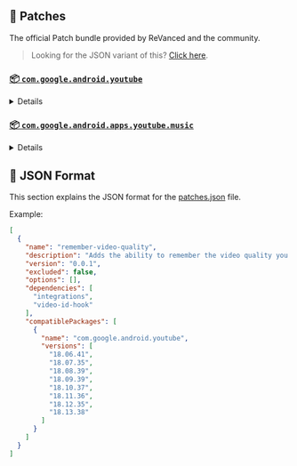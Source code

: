 ## 🧩 Patches

The official Patch bundle provided by ReVanced and the community.

> Looking for the JSON variant of this? [Click here](patches.json).

### [📦 `com.google.android.youtube`](https://play.google.com/store/apps/details?id=com.google.android.youtube)
<details>

| 💊 Patch | 📜 Description | 🏹 Target Version |
|:--------:|:--------------:|:-----------------:|
| `bypass-ambient-mode-restrictions` | Bypass ambient mode restrictions in battery saver mode. | 18.13.38 |
| `change-homepage` | Change home page to subscription feed. | 18.13.38 |
| `client-spoof` | Spoofs the YouTube client to prevent playback issues. | 18.13.38 |
| `custom-branding-icon-afn-blue` | Changes the YouTube launcher icon (Afn / Blue). | 18.13.38 |
| `custom-branding-icon-afn-red` | Changes the YouTube launcher icon (Afn / Red). | 18.13.38 |
| `custom-branding-icon-mmt` | Changes the YouTube launcher icon (MMT). | 18.13.38 |
| `custom-branding-icon-revancify` | Changes the YouTube launcher icon (Revancify). | 18.13.38 |
| `custom-branding-name` | Changes the YouTube launcher name to your choice (defaults to ReVanced Extended). | 18.13.38 |
| `custom-seekbar-color` | Change seekbar color. | 18.13.38 |
| `custom-video-speed` | Adds more video speed options. | 18.13.38 |
| `default-video-quality` | Adds ability to set default video quality settings. | 18.13.38 |
| `default-video-speed` | Adds ability to set default video speed settings. | 18.13.38 |
| `disable-haptic-feedback` | Disable haptic feedback when swiping. | 18.13.38 |
| `disable-landscape-mode` | Disable landscape mode when entering fullscreen. | 18.13.38 |
| `disable-quic-protocol` | Disable CronetEngine's QUIC protocol. | 18.13.38 |
| `disable-startup-shorts-player` | Disables playing YouTube Shorts when launching YouTube. | 18.13.38 |
| `enable-external-browser` | Open url outside the app in an external browser. | 18.13.38 |
| `enable-minimized-playback` | Enables minimized and background playback. | 18.13.38 |
| `enable-old-layout` | Spoof the YouTube client version to use the old layout. | 18.13.38 |
| `enable-old-quality-layout` | Enables the original quality flyout menu. | 18.13.38 |
| `enable-open-links-directly` | Skips over redirection URLs to external links. | 18.13.38 |
| `enable-seekbar-tapping` | Enables tap-to-seek on the seekbar of the video player. | 18.13.38 |
| `enable-tablet-miniplayer` | Enables the tablet mini player layout. | 18.13.38 |
| `enable-tablet-navigation-bar` | Enables the tablet navigation bar. | 18.13.38 |
| `enable-timestamps-speed` | Add the current video speed in brackets next to the current time. | 18.13.38 |
| `enable-wide-searchbar` | Replaces the search icon with a wide search bar. This will hide the YouTube logo when active. | 18.13.38 |
| `force-hide-player-button-background` | Force removes the background from the video player buttons. | 18.13.38 |
| `force-premium-heading` | Forces premium heading on the home screen. | 18.13.38 |
| `force-vp9-codec` | Forces the VP9 codec for videos. | 18.13.38 |
| `header-switch` | Add switch to change header. | 18.13.38 |
| `hide-account-menu` | Hide account menu elements. | 18.13.38 |
| `hide-auto-captions` | Hide captions from being automatically enabled. | 18.13.38 |
| `hide-auto-player-popup-panels` | Hide automatic popup panels (playlist or live chat) on video player. | 18.13.38 |
| `hide-autoplay-button` | Hides the autoplay button in the video player. | 18.13.38 |
| `hide-autoplay-preview` | Hides the autoplay preview container in the fullscreen. | 18.13.38 |
| `hide-button-container` | Adds the options to hide action buttons under a video. | 18.13.38 |
| `hide-captions-button` | Hides the captions button in the video player. | 18.13.38 |
| `hide-cast-button` | Hides the cast button in the video player. | 18.13.38 |
| `hide-category-bar` | Hide the category bar at the top of the feed and at the top of related videos. | 18.13.38 |
| `hide-channel-avatar-section` | Hides the channel avatar section of the subscription feed. | 18.13.38 |
| `hide-channel-watermark` | Hides creator's watermarks on videos. | 18.13.38 |
| `hide-collapse-button` | Hides the collapse button in the video player. | 18.13.38 |
| `hide-comment-component` | Adds options to hide comment component under a video. | 18.13.38 |
| `hide-create-button` | Hides the create button in the navigation bar. | 18.13.38 |
| `hide-crowdfunding-box` | Hides the crowdfunding box between the player and video description. | 18.13.38 |
| `hide-double-tap-overlay-filter` | Remove the double tap dark filter layer. | 18.13.38 |
| `hide-email-address` | Hides the email address(handle) in the account switcher. | 18.13.38 |
| `hide-endscreen-cards` | Hides the suggested video cards at the end of a video in fullscreen. | 18.13.38 |
| `hide-endscreen-overlay` | Hide endscreen overlay on swipe controls. | 18.13.38 |
| `hide-filmstrip-overlay` | Hide flimstrip overlay on swipe controls. | 18.13.38 |
| `hide-floating-microphone` | Hide the floating microphone button above the keyboard. | 18.13.38 |
| `hide-flyout-panel` | Adds options to hide player settings flyout panel. | 18.13.38 |
| `hide-fullscreen-buttoncontainer` | Hides the button containers in fullscreen. | 18.13.38 |
| `hide-fullscreen-panels` | Hides video description and comments panel in fullscreen view. | 18.13.38 |
| `hide-general-ads` | Removes general ads. | 18.13.38 |
| `hide-info-cards` | Hides info-cards in videos. | 18.13.38 |
| `hide-live-chat-button` | Hides the live chat button in the video player. | 18.13.38 |
| `hide-mix-playlists` | Removes mix playlists from home feed and video player. | 18.13.38 |
| `hide-music-button` | Hides the YouTube Music button in the video player. | 18.13.38 |
| `hide-pip-notification` | Disable pip notification when you first launch pip mode. | 18.13.38 |
| `hide-player-button-background` | Hide player button background. | 18.13.38 |
| `hide-player-overlay-filter` | Remove the dark filter layer from the player's background. | 18.13.38 |
| `hide-previous-next-button` | Hides the previous and next button in the player controller. | 18.13.38 |
| `hide-search-terms` | Hide trending searches and search history in the search bar. | 18.13.38 |
| `hide-seekbar` | Hides the seekbar. | 18.13.38 |
| `hide-shorts-button` | Hides the shorts button in the navigation bar. | 18.13.38 |
| `hide-shorts-component` | Hides other Shorts components. | 18.13.38 |
| `hide-shorts-navbar` | Hide navigation bar when playing shorts. | 18.13.38 |
| `hide-snackbar` | Hides the snackbar action popup. | 18.13.38 |
| `hide-stories` | Hides YouTube Stories shelf on the feed. | 18.13.38 |
| `hide-suggested-actions` | Hide the suggested actions bar inside the player. | 18.13.38 |
| `hide-time-stamp` | Hides the time counter above the seekbar. | 18.13.38 |
| `hide-tooltip-content` | Hides the tooltip box that appears on first install. | 18.13.38 |
| `hide-video-ads` | Removes ads in the video player. | 18.13.38 |
| `layout-switch` | Tricks the dpi to use some tablet/phone layouts. | 18.13.38 |
| `lift-vertical-video-restriction` | Lift 4K resolution restrictions on vertical video. | 18.13.38 |
| `materialyou` | Enables MaterialYou theme for Android 12+ | 18.13.38 |
| `microg-support` | Allows YouTube ReVanced to run without root and under a different package name with Vanced MicroG. | 18.13.38 |
| `optimize-resource` | Removes duplicate resources from YouTube. | 18.13.38 |
| `overlay-buttons` | Add overlay buttons for ReVanced Extended. | 18.13.38 |
| `patch-options` | Create an options.toml file. | all |
| `protobuf-spoof` | Spoofs the protobuf to prevent playback issues. | 18.13.38 |
| `return-youtube-dislike` | Shows the dislike count of videos using the Return YouTube Dislike API. | 18.13.38 |
| `settings` | Applies mandatory patches to implement ReVanced settings into the application. | 18.13.38 |
| `sponsorblock` | Integrates SponsorBlock which allows skipping video segments such as sponsored content. | 18.13.38 |
| `swipe-controls` | Adds volume and brightness swipe controls. | 18.13.38 |
| `switch-create-notification` | Switching the create button and notification button. | 18.13.38 |
| `theme` | Applies a custom theme (default: amoled). | 18.13.38 |
| `translations` | Add Crowdin translations for YouTube. | 18.13.38 |
</details>

### [📦 `com.google.android.apps.youtube.music`](https://play.google.com/store/apps/details?id=com.google.android.apps.youtube.music)
<details>

| 💊 Patch | 📜 Description | 🏹 Target Version |
|:--------:|:--------------:|:-----------------:|
| `background-play` | Enables playing music in the background. | all |
| `certificate-spoof` | Spoofs the YouTube Music certificate for Android Auto. | all |
| `client-spoof-music` | Spoofs the YouTube Music client. | all |
| `custom-branding-music-afn-blue` | Changes the YouTube Music launcher icon (Afn / Blue). | all |
| `custom-branding-music-afn-red` | Changes the YouTube Music launcher icon (Afn / Red). | all |
| `custom-branding-music-mmt` | Changes the YouTube Music launcher icon to your choice (MMT). | all |
| `custom-branding-music-revancify` | Changes the YouTube Music launcher icon to your choice (Revancify). | all |
| `disable-auto-captions` | Disable forced captions from automatically enabling in video player. | all |
| `enable-black-navbar` | Sets the navigation bar color to black. | all |
| `enable-color-match-player` | Matches the fullscreen player color with the minimized one. | all |
| `enable-compact-dialog` | Enable compact dialog on phone. | all |
| `enable-force-minimized-player` | Permanently keep player minimized even if another track is played. | all |
| `enable-force-shuffle` | Enable force shuffle even if another track is played. | all |
| `enable-opus-codec` | Enable opus codec when playing audio. | all |
| `enable-tablet-mode` | Enable landscape mode on phone. | all |
| `enable-zen-mode` | Adds a grey tint to the video player to reduce eye strain. | all |
| `exclusive-audio-playback` | Enables the option to play music without video. | all |
| `hide-compact-header` | Hides the music category bar at the top of the homepage. | all |
| `hide-get-premium` | Removes all "Get Premium" evidences from the avatar menu. | all |
| `hide-music-ads` | Removes ads in the music player. | all |
| `hide-music-cast-button` | Hides the cast button in the video player and header. | all |
| `hide-new-playlist` | Hide the New Playlist button in the Library tab. | all |
| `hide-playlist-card` | Hides the playlist card from homepage. | all |
| `hide-taste-builder` | Removes the "Tell us which artists you like" card from the home screen. | all |
| `hide-upgrade-button` | Removes the upgrade tab from the pivot bar. | all |
| `minimized-playback-music` | Enables minimized playback on Kids music. | all |
| `music-microg-support` | Allows YouTube Music ReVanced to run without root and under a different package name. | all |
| `music-settings` | Adds settings for ReVanced to YouTube Music. | all |
| `optimize-resource-music` | Remove unnecessary resources. | all |
| `patch-options` | Create an options.toml file. | all |
| `spoof-version` | Spoof the YouTube Music client version. | all |
| `translations-music` | Add Crowdin translations for YouTube Music. | all |
</details>



## 📝 JSON Format

This section explains the JSON format for the [patches.json](patches.json) file.

Example:

```json
[
  {
    "name": "remember-video-quality",
    "description": "Adds the ability to remember the video quality you chose in the video quality flyout.",
    "version": "0.0.1",
    "excluded": false,
    "options": [],
    "dependencies": [
      "integrations",
      "video-id-hook"
    ],
    "compatiblePackages": [
      {
        "name": "com.google.android.youtube",
        "versions": [
          "18.06.41",
          "18.07.35",
          "18.08.39",
          "18.09.39",
          "18.10.37",
          "18.11.36",
          "18.12.35",
          "18.13.38"
        ]
      }
    ]
  }
]
```